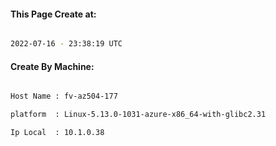 
   
#### This Page Create at:

```bash

2022-07-16 - 23:38:19 UTC

```

#### Create By Machine:

```bash

Host Name : fv-az504-177

platform  : Linux-5.13.0-1031-azure-x86_64-with-glibc2.31

Ip Local  : 10.1.0.38

```

